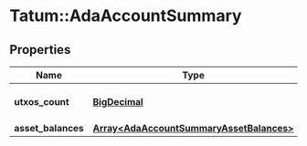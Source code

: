 # Tatum::AdaAccountSummary

## Properties
Name | Type | Description | Notes
------------ | ------------- | ------------- | -------------
**utxos_count** | [**BigDecimal**](BigDecimal.md) | Count of UTXOs transaction. | [optional] 
**asset_balances** | [**Array&lt;AdaAccountSummaryAssetBalances&gt;**](AdaAccountSummaryAssetBalances.md) |  | [optional] 

